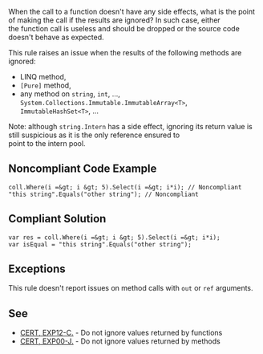 
When the call to a function doesn't have any side effects, what is the point of making the call if the results are ignored? In such case, either<br>the function call is useless and should be dropped or the source code doesn't behave as expected.

This rule raises an issue when the results of the following methods are ignored:

- LINQ method,
- `[Pure]` method,
- any method on `string`, `int`, ..., `System.Collections.Immutable.ImmutableArray<T>`,<br>  `ImmutableHashSet<T>`, ...


Note: although `string.Intern` has a side effect, ignoring its return value is still suspicious as it is the only reference ensured to<br>point to the intern pool.

## Noncompliant Code Example


    coll.Where(i =&gt; i &gt; 5).Select(i =&gt; i*i); // Noncompliant
    "this string".Equals("other string"); // Noncompliant


## Compliant Solution


    var res = coll.Where(i =&gt; i &gt; 5).Select(i =&gt; i*i);
    var isEqual = "this string".Equals("other string");


## Exceptions

This rule doesn't report issues on method calls with `out` or `ref` arguments.

## See

- [CERT, EXP12-C.](https://www.securecoding.cert.org/confluence/x/9YIRAQ) - Do not ignore values returned by functions
- [CERT, EXP00-J.](https://www.securecoding.cert.org/confluence/x/9gEqAQ) - Do not ignore values returned by methods


